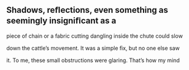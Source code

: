 ## Shadows, reﬂections, even something as seemingly insigniﬁcant as a

piece of chain or a fabric cutting dangling inside the chute could slow

down the cattle’s movement. It was a simple ﬁx, but no one else saw

it. To me, these small obstructions were glaring. That’s how my mind